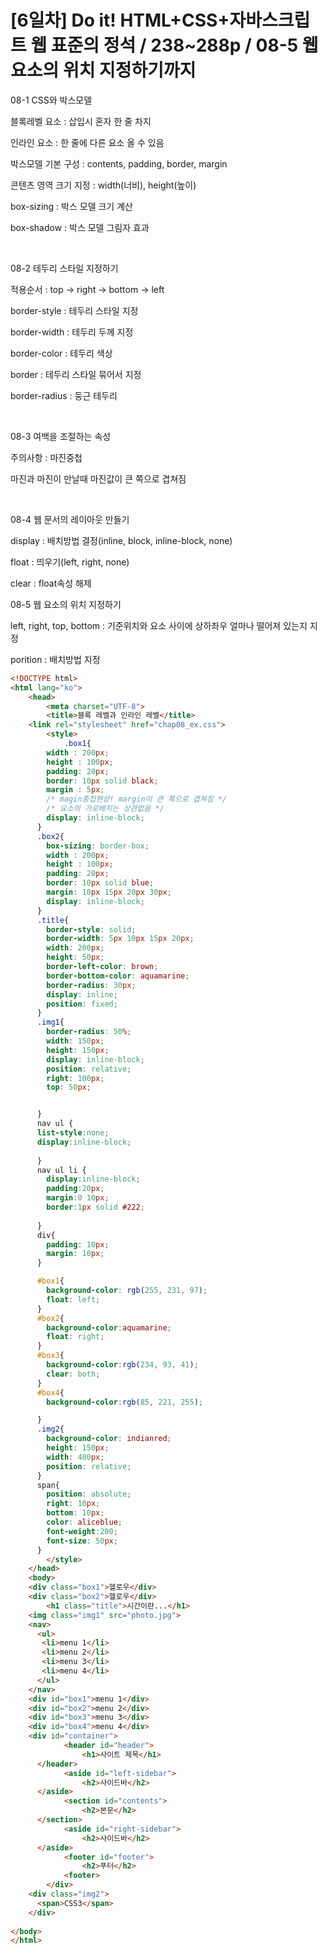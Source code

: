 # [6일차] Do it! HTML+CSS+자바스크립트 웹 표준의 정석 / 238~288p / 08-5 웹 요소의 위치 지정하기까지

08-1 CSS와 박스모델

  블록레벨 요소 : 삽입시 혼자 한 줄 차지

  인라인 요소 : 한 줄에 다른 요소 올 수 있음

  박스모델 기본 구성 : contents, padding, border, margin

  콘텐츠 영역 크기 지정 : width(너비), height(높이)

  box-sizing : 박스 모델 크기 계산 

  box-shadow : 박스 모델 그림자 효과

​

08-2 테두리 스타일 지정하기

  적용순서 : top -> right -> bottom -> left

  border-style : 테두리 스타일 지정

  border-width : 테두리 두께 지정

  border-color : 테두리 색상

  border : 테두리 스타일 묶어서 지정

  border-radius : 둥근 테두리

​

08-3 여백을 조절하는 속성

  주의사항 : 마진중첩

  마진과 마진이 만날때 마진값이 큰 쪽으로 겹쳐짐

​

08-4 웹 문서의 레이아웃 만들기

  display : 배치방법 결정(inline, block, inline-block, none)

  float : 띄우기(left, right, none)

  clear : float속성 해제


08-5 웹 요소의 위치 지정하기

  left, right, top, bottom : 기준위치와 요소 사이에 상하좌우 얼마나 떨어져 있는지 지정

  porition : 배치방법 지정

```html
<!DOCTYPE html>
<html lang="ko">
	<head>
		<meta charset="UTF-8">
		<title>블록 레벨과 인라인 레벨</title>
    <link rel="stylesheet" href="chap08_ex.css">
		<style>
			.box1{
        width : 200px;
        height : 100px;
        padding: 20px;
        border: 10px solid black;
        margin : 5px;
        /* magin중첩현상! margin이 큰 쪽으로 겹쳐짐 */
        /* 요소의 가로배치는 상관없음 */
        display: inline-block;
      }
      .box2{
        box-sizing: border-box;
        width : 200px;
        height : 100px;
        padding: 20px;
        border: 10px solid blue;
        margin: 10px 15px 20px 30px;
        display: inline-block;
      }
      .title{
        border-style: solid;
        border-width: 5px 10px 15px 20px;
        width: 200px;
        height: 50px;
        border-left-color: brown;
        border-bottom-color: aquamarine;
        border-radius: 30px;
        display: inline;
        position: fixed;
      }
      .img1{
        border-radius: 50%;
        width: 150px;
        height: 150px;
        display: inline-block;  
        position: relative;
        right: 100px;
        top: 50px;


      }
      nav ul {
      list-style:none;  
      display:inline-block;    
 
      }
      nav ul li {
        display:inline-block;      
        padding:20px;
        margin:0 10px;
        border:1px solid #222;
        
      }
      div{
        padding: 10px;
        margin: 10px;
      }

      #box1{
        background-color: rgb(255, 231, 97);
        float: left;
      }
      #box2{
        background-color:aquamarine;
        float: right;  
      }
      #box3{
        background-color:rgb(234, 93, 41);
        clear: both;
      }
      #box4{
        background-color:rgb(85, 221, 255);

      }
      .img2{
        background-color: indianred;
        height: 150px;
        width: 400px;
        position: relative;
      }
      span{
        position: absolute;
        right: 10px;
        bottom: 10px;
        color: aliceblue;
        font-weight:200;
        font-size: 50px;
      }
		</style>
	</head>
	<body>
    <div class="box1">헬로우</div>
    <div class="box2">헬로우</div>
		<h1 class="title">시간이란...</h1>
    <img class="img1" src="photo.jpg">
    <nav>
      <ul>
       <li>menu 1</li>
       <li>menu 2</li>
       <li>menu 3</li>
       <li>menu 4</li>
      </ul>
    </nav>
    <div id="box1">menu 1</div>
    <div id="box2">menu 2</div>
    <div id="box3">menu 3</div>
    <div id="box4">menu 4</div>
    <div id="container">
			<header id="header">
				<h1>사이트 제목</h1>
      </header>
			<aside id="left-sidebar">
				<h2>사이드바</h2>				
      </aside>
			<section id="contents">
				<h2>본문</h2>
      </section>
			<aside id="right-sidebar">
				<h2>사이드바</h2>
      </aside>
			<footer id="footer">
				<h2>푸터</h2>
			<footer>
		</div>
    <div class="img2">
      <span>CSS3</span>
    </div>
    
</body>
</html>
```